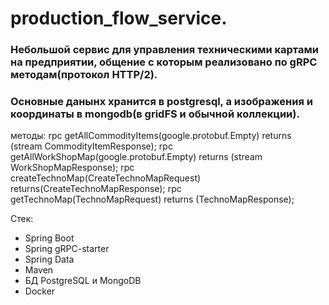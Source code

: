 # production_flow_service.
### Небольшой сервис для управления техническими картами на предприятии, общение с которым реализовано по gRPC методам(протокол HTTP/2). 
### Основные данынх хранится в postgresql, а изображения и координаты в mongodb(в gridFS и обычной коллекции).

методы:
  rpc getAllCommodityItems(google.protobuf.Empty) returns (stream CommodityItemResponse);
  rpc getAllWorkShopMap(google.protobuf.Empty) returns (stream WorkShopMapResponse);
  rpc createTechnoMap(CreateTechnoMapRequest) returns(CreateTechnoMapResponse);
  rpc getTechnoMap(TechnoMapRequest) returns (TechnoMapResponse);

Стек:
- Spring Boot
- Spring gRPC-starter
- Spring Data
- Maven
- БД PostgreSQL и MongoDB
- Docker
